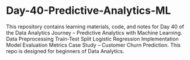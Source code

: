 # Day-40-Predictive-Analytics-ML
This repository contains learning materials, code, and notes for Day 40 of the Data Analytics Journey – Predictive Analytics with Machine Learning.  Data Preprocessing  Train-Test Split    Logistic Regression Implementation   Model Evaluation Metrics    Case Study – Customer Churn Prediction.   This repo is designed for beginners of Data Analytics.
